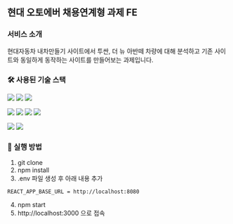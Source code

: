 ## 현대 오토에버 채용연계형 과제 FE

### 서비스 소개
현대자동차 내차만들기 사이트에서 투싼, 더 뉴 아반떼 차량에 대해 분석하고 기존 사이트와 동일하게 동작하는 사이트를 만들어보는 과제입니다.

### 🛠️ 사용된 기술 스택

<img src="https://img.shields.io/badge/TypeScript-3178C6?style=for-the-badge&logo=TypeScript&logoColor=fff"></a>
<img src="https://img.shields.io/badge/html5-E34F26?style=for-the-badge&logo=html5&logoColor=white">
<img src="https://img.shields.io/badge/CSS3-00A7E2?style=for-the-badge&logo=css3&logoColor=white">

<img src="https://img.shields.io/badge/React-2D333B?style=for-the-badge&logo=React&logoColor=61dafb"/></a>
<img src="https://img.shields.io/badge/Recoil-3578E5?style=for-the-badge&logo=&logoColor=white"/>
<img src = "https://img.shields.io/badge/styled--components-DB7093?style=for-the-badge&logo=styled-components&logoColor=white">
<img src = "https://img.shields.io/badge/Axios-181717?style=for-the-badge&logo=Axios&logoColor=white">

<img src="https://img.shields.io/badge/ESLint-4B32C3?style=for-the-badge&logo=ESLint&logoColor=white"></a>
<img src="https://img.shields.io/badge/Prettier-F7B93E?style=for-the-badge&logo=Prettier&logoColor=black">


### 🔑 실행 방법

1. git clone
2. npm install
3. .env 파일 생성 후 아래 내용 추가
```.env
REACT_APP_BASE_URL = http://localhost:8080
```
4. npm start
5. http://localhost:3000 으로 접속
